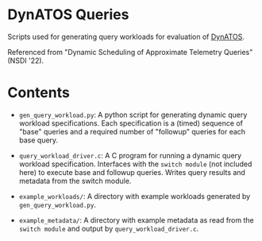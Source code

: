 # DynATOS Queries

Scripts used for generating query workloads for evaluation of [DynATOS](https://onrg.gitlab.io/projects/dynatos/).

Referenced from "Dynamic Scheduling of Approximate Telemetry Queries" (NSDI '22).

# Contents

- `gen_query_workload.py`: A python script for generating dynamic query workload specifications. Each specification is a (timed) sequence of "base" queries and a required number of "followup" queries for each base query.

- `query_workload_driver.c`: A C program for running a dynamic query workload specification. Interfaces with the `switch module` (not included here) to execute base and followup queries. Writes query results and metadata from the switch module.

- `example_workloads/`: A directory with example workloads generated by `gen_query_workload.py`.

- `example_metadata/`: A directory with example metadata as read from the `switch module` and output by `query_workload_driver.c`.

